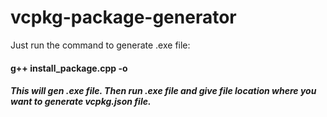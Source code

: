 # vcpkg-package-generator

Just run the command to generate .exe file:
#### g++ install_package.cpp -o <name>

##### This will gen .exe file. Then run .exe file and give file location where you want to generate vcpkg.json file.
